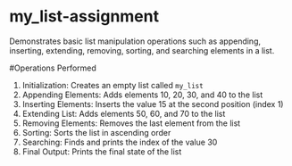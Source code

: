 # my_list-assignment
Demonstrates basic list manipulation operations such as appending, inserting, extending, removing, sorting, and searching elements in a list.

#Operations Performed

1. Initialization: Creates an empty list called `my_list`
2. Appending Elements: Adds elements 10, 20, 30, and 40 to the list
3. Inserting Elements: Inserts the value 15 at the second position (index 1)
4. Extending List: Adds elements 50, 60, and 70 to the list
5. Removing Elements: Removes the last element from the list
6. Sorting: Sorts the list in ascending order
7. Searching: Finds and prints the index of the value 30
8. Final Output: Prints the final state of the list
